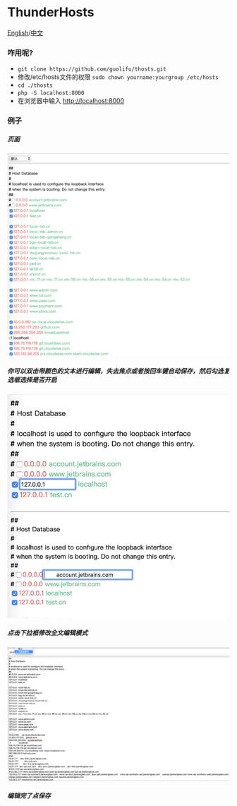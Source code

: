 # ThunderHosts
[English](/README.md)/[中文](/README_cn.md)
### 咋用呢?
- `git clone https://github.com/guolifu/thosts.git`
- 修改/etc/hosts文件的权限
`sudo chown yourname:yourgroup /etc/hosts`
- `cd ./thosts`
- `php -S localhost:8000 `
- 在浏览器中输入 [http://localhost:8000](http://localhost:8000)

### 例子

##### 页面

![](https://github.com/guolifu/thosts/raw/master/source/img/p1_1.png)

##### 你可以双击带颜色的文本进行编辑，失去焦点或者按回车键自动保存，然后勾选复选框选择是否开启
![](https://github.com/guolifu/thosts/raw/master/source/img/p1_2.png)
![](https://github.com/guolifu/thosts/raw/master/source/img/p1_3.png)

##### 点击下拉框修改全文编辑模式
![](https://github.com/guolifu/thosts/raw/master/source/img/p2.png)

##### 编辑完了点保存